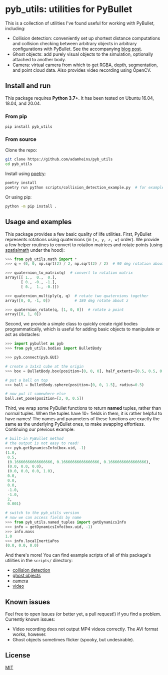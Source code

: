 # pyb_utils: utilities for PyBullet

This is a collection of utilities I've found useful for working with PyBullet,
including:
* Collision detection: conveniently set up shortest distance computations and
  collision checking between arbitrary objects in arbitrary configurations with
  PyBullet. See the accompanying [blog post](https://adamheins.com/blog/collision-detection-pybullet).
* Ghost objects: add purely visual objects to the simulation, optionally
  attached to another body.
* Camera: virtual camera from which to get RGBA, depth, segmentation, and point
  cloud data. Also provides video recording using OpenCV.

## Install and run
This package requires **Python 3.7+**. It has been tested on Ubuntu 16.04,
18.04, and 20.04.

### From pip
```
pip install pyb_utils
```

### From source
Clone the repo:
```bash
git clone https://github.com/adamheins/pyb_utils
cd pyb_utils
```

Install using [poetry](https://python-poetry.org/):
```bash
poetry install
poetry run python scripts/collision_detection_example.py  # for example
```

Or using pip:
```bash
python -m pip install .
```

## Usage and examples
This package provides a few basic quality of life utilities. First, PyBullet
represents rotations using quaternions (in `[x, y, z, w]` order). We provide a
few helper routines to convert to rotation matrices and rotate points (using
[spatialmath](https://github.com/bdaiinstitute/spatialmath-python) under the
hood):
```python
>>> from pyb_utils.math import *
>>> q = (0, 0, np.sqrt(2) / 2, np.sqrt(2) / 2)  # 90 deg rotation about z-axis

>>> quaternion_to_matrix(q)  # convert to rotation matrix
array([[ 1.,  0.,  0.],
       [ 0., -0., -1.],
       [ 0.,  1., -0.]])

>>> quaternion_multiply(q, q)  # rotate two quaternions together
array([0, 0, -1, 0])           # 180 deg rotate about z

>>> quaternion_rotate(q, [1, 0, 0])  # rotate a point
array([0, 1, 0])
```

Second, we provide a simple class to quickly create rigid bodies
programmatically, which is useful for adding basic objects to manipulate or act
as obstacles:
```python
>>> import pybullet as pyb
>>> from pyb_utils.bodies import BulletBody

>>> pyb.connect(pyb.GUI)

# create a 1x1x1 cube at the origin
>>> box = BulletBody.box(position=[0, 0, 0], half_extents=[0.5, 0.5, 0.5])

# put a ball on top
>>> ball = BulletBody.sphere(position=[0, 0, 1.5], radius=0.5)

# now put it somewhere else
ball.set_pose(position=[2, 0, 0.5])
```

Third, we wrap some PyBullet functions to return **named** tuples, rather than
normal tuples. When the tuples have 10+ fields in them, it is rather helpful to
have names! The names and parameters of these functions are exactly the same as
the underlying PyBullet ones, to make swapping effortless. Continuing our
previous example:
```python
# built-in PyBullet method
# the output is not easy to read!
>>> pyb.getDynamicsInfo(box.uid, -1)
(1.0,
 0.5,
 (0.16666666666666666, 0.16666666666666666, 0.16666666666666666),
 (0.0, 0.0, 0.0),
 (0.0, 0.0, 0.0, 1.0),
 0.0,
 0.0,
 0.0,
 -1.0,
 -1.0,
 2,
 0.001)

# switch to the pyb_utils version
# now we can access fields by name
>>> from pyb_utils.named_tuples import getDynamicsInfo
>>> info = getDynamicsInfo(box.uid, -1)
>>> info.mass
1.0
>>> info.localInertiaPos
(0.0, 0.0, 0.0)
```

And there's more! You can find example scripts of all of this package's
utilities in the `scripts/` directory:

* [collision detection](https://github.com/adamheins/pyb_utils/blob/main/scripts/collision_detection_example.py)
* [ghost objects](https://github.com/adamheins/pyb_utils/blob/main/scripts/ghost_object_example.py)
* [camera](https://github.com/adamheins/pyb_utils/blob/main/scripts/camera_example.py)
* [video](https://github.com/adamheins/pyb_utils/blob/main/scripts/video_example.py)

## Known issues
Feel free to open issues (or better yet, a pull request!) if you find a
problem. Currently known issues:

* Video recording does not output MP4 videos correctly. The AVI format works,
  however.
* Ghost objects sometimes flicker (spooky, but undesirable).

## License
[MIT](https://github.com/adamheins/pyb_utils/blob/main/LICENSE)
